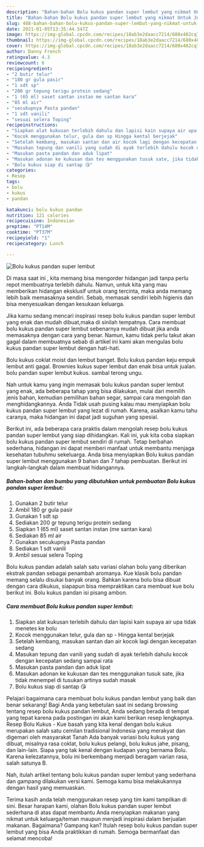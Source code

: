 ```yaml
---
description: "Bahan-bahan Bolu kukus pandan super lembut yang nikmat Untuk Jualan"
title: "Bahan-bahan Bolu kukus pandan super lembut yang nikmat Untuk Jualan"
slug: 488-bahan-bahan-bolu-kukus-pandan-super-lembut-yang-nikmat-untuk-jualan
date: 2021-01-05T13:35:44.547Z
image: https://img-global.cpcdn.com/recipes/18ab3e2daacc7214/680x482cq70/bolu-kukus-pandan-super-lembut-foto-resep-utama.jpg
thumbnail: https://img-global.cpcdn.com/recipes/18ab3e2daacc7214/680x482cq70/bolu-kukus-pandan-super-lembut-foto-resep-utama.jpg
cover: https://img-global.cpcdn.com/recipes/18ab3e2daacc7214/680x482cq70/bolu-kukus-pandan-super-lembut-foto-resep-utama.jpg
author: Danny French
ratingvalue: 4.3
reviewcount: 6
recipeingredient:
- "2 butir telur"
- "180 gr gula pasir"
- "1 sdt sp"
- "200 gr tepung terigu protein sedang"
- "1 (65 ml) saset santan instan me santan kara"
- "85 ml air"
- "secukupnya Pasta pandan"
- "1 sdt vanili"
- "sesuai selera Toping"
recipeinstructions:
- "Siapkan alat kukusan terlebih dahulu dan lapisi kain supaya air upa tidak menetes ke bolu"
- "Kocok menggunakan telur, gula dan sp Hingga kental berjejak"
- "Setelah kembang, masukan santan dan air kocok lagi dengan kecepatan sedang"
- "Masukan tepung dan vanili yang sudah di ayak terlebih dahulu kocok dengan kecepatan sedang sampai rata"
- "Masukan pasta pandan dan aduk lipat"
- "Masukan adonan ke kukusan dan tes menggunakan tusuk sate, jika tidak menempel di tusukan artinya sudah masak"
- "Bolu kukus siap di santap 😘"
categories:
- Resep
tags:
- bolu
- kukus
- pandan

katakunci: bolu kukus pandan 
nutrition: 121 calories
recipecuisine: Indonesian
preptime: "PT14M"
cooktime: "PT37M"
recipeyield: "1"
recipecategory: Lunch

---
```



![Bolu kukus pandan super lembut](https://img-global.cpcdn.com/recipes/18ab3e2daacc7214/680x482cq70/bolu-kukus-pandan-super-lembut-foto-resep-utama.jpg)

Di masa  saat ini , kita memang bisa mengorder hidangan jadi tanpa perlu repot membuatnya terlebih dahulu. Namun, untuk kita yang mau memberikan hidangan eksklusif untuk orang tercinta, maka anda memang lebih baik memasaknya sendiri. Sebab, memasak sendiri lebih higienis dan bisa menyesuaikan dengan kesukaan keluarga.

Jika kamu sedang mencari inspirasi resep bolu kukus pandan super lembut yang enak dan mudah dibuat,maka di sinilah tempatnya. Cara membuat bolu kukus pandan super lembut  sebenarnya mudah dibuat jika anda memasaknya dengan cara yang benar. Namun, kamu tidak perlu takut akan gagal dalam membuatnya 
sebab di artikel ini kami akan mengulas bolu kukus pandan super lembut dengan hati-hati.  

Bolu kukus coklat moist dan lembut banget. Bolu kukus pandan keju empuk lembut anti gagal. Brownies kukus super lembut dan enak bisa untuk jualan. bolu pandan super lembut kukus. sambal terong ungu.

Nah untuk kamu yang ingin memasak bolu kukus pandan super lembut yang enak, ada beberapa tahap yang bisa dilakukan, mulai dari memilih jenis bahan, kemudian pemilihan bahan segar, sampai cara mengolah dan menghidangkannya. Anda Tidak usah pusing kalau mau menyiapkan bolu kukus pandan super lembut yang lezat di rumah. Karena, asalkan kamu  tahu caranya, maka hidangan ini dapat jadi suguhan yang spesial.

Berikut ini, ada beberapa cara praktis  dalam mengolah resep bolu kukus pandan super lembut yang siap dihidangkan. Kali ini, yuk kita coba siapkan bolu kukus pandan super lembut sendiri di rumah. Tetap berbahan sederhana, hidangan ini dapat memberi manfaat untuk membantu menjaga kesehatan tubuhmu sekeluarga. Anda bisa menyiapkan Bolu kukus pandan super lembut menggunakan 9 bahan dan 7 tahap pembuatan. Berikut ini langkah-langkah dalam membuat hidangannya.

<!--inarticleads1-->

##### Bahan-bahan dan bumbu yang dibutuhkan untuk pembuatan Bolu kukus pandan super lembut:

1. Gunakan 2 butir telur
1. Ambil 180 gr gula pasir
1. Gunakan 1 sdt sp
1. Sediakan 200 gr tepung terigu protein sedang
1. Siapkan 1 (65 ml) saset santan instan (me santan kara)
1. Sediakan 85 ml air
1. Gunakan secukupnya Pasta pandan
1. Sediakan 1 sdt vanili
1. Ambil sesuai selera Toping


Bolu kukus pandan adalah salah satu variasi olahan bolu yang diberikan ekstrak pandan sebagai penambah aromanya. Kue klasik bolu pandan memang selalu disukai banyak orang. Bahkan karena bolu bisa dibuat dengan cara dikukus, siapapun bisa mempraktikan cara membuat kue bolu berikut ini. Bolu kukus pandan isi pisang ambon. 

<!--inarticleads2-->

##### Cara membuat Bolu kukus pandan super lembut:

1. Siapkan alat kukusan terlebih dahulu dan lapisi kain supaya air upa tidak menetes ke bolu
1. Kocok menggunakan telur, gula dan sp - Hingga kental berjejak
1. Setelah kembang, masukan santan dan air kocok lagi dengan kecepatan sedang
1. Masukan tepung dan vanili yang sudah di ayak terlebih dahulu kocok dengan kecepatan sedang sampai rata
1. Masukan pasta pandan dan aduk lipat
1. Masukan adonan ke kukusan dan tes menggunakan tusuk sate, jika tidak menempel di tusukan artinya sudah masak
1. Bolu kukus siap di santap 😘


Pelajari bagaimana cara membuat bolu kukus pandan lembut yang baik dan benar sekarang! Bagi Anda yang kebetulan saat ini sedang browsing tentang resep bolu kukus pandan lembut, Anda sedang berada di tempat yang tepat karena pada postingan ini akan kami berikan resep lengkapnya. Resep Bolu Kukus - Kue basah yang kita kenal dengan bolu kukus merupakan salah satu cemilan tradisional Indonesia yang merakyat dan digemari oleh masyarakat Tanah Ada banyak variasi bolu kukus yang dibuat, misalnya rasa coklat, bolu kukus pelangi, bolu kukus jahe, pisang, dan lain-lain. Siapa yang tak kenal dengan kudapan yang bernama Bolu. Karena kelezatannya, bolu ini berkembang menjadi beragam varian rasa, salah satunya B. 

Nah, itulah artikel tentang  bolu kukus pandan super lembut  yang sederhana dan gampang dilakukan versi kami. Semoga kamu bisa melakukannya dengan hasil yang memuaskan. 

Terima kasih anda telah menggunakan resep yang tim kami tampilkan di sini. Besar harapan kami, olahan  Bolu kukus pandan super lembut sederhana di atas dapat membantu Anda menyiapkan makanan yang nikmat untuk keluarga/teman maupun menjadi inspirasi dalam berjualan makanan. Bagaimana? Gampang kan? Itulah resep bolu kukus pandan super lembut yang bisa Anda praktikkan di rumah. Semoga bermanfaat dan selamat mencoba!

